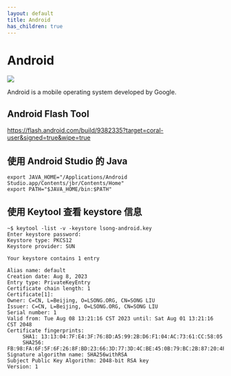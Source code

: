 ```yaml
---
layout: default
title: Android
has_children: true
---
```


# Android

![](https://upload.wikimedia.org/wikipedia/commons/thumb/6/64/Android_logo_2019_%28stacked%29.svg/960px-Android_logo_2019_%28stacked%29.svg.png)

Android is a mobile operating system developed by Google.

## Android Flash Tool

<https://flash.android.com/build/9382335?target=coral-user&signed=true&wipe=true>

## 使用 Android Studio 的 Java

```shell
export JAVA_HOME="/Applications/Android Studio.app/Contents/jbr/Contents/Home"
export PATH="$JAVA_HOME/bin:$PATH"
```

## 使用 Keytool 查看 keystore 信息

```shell
~$ keytool -list -v -keystore lsong-android.key
Enter keystore password:  
Keystore type: PKCS12
Keystore provider: SUN

Your keystore contains 1 entry

Alias name: default
Creation date: Aug 8, 2023
Entry type: PrivateKeyEntry
Certificate chain length: 1
Certificate[1]:
Owner: C=CN, L=Beijing, O=LSONG.ORG, CN=SONG LIU
Issuer: C=CN, L=Beijing, O=LSONG.ORG, CN=SONG LIU
Serial number: 1
Valid from: Tue Aug 08 13:21:16 CST 2023 until: Sat Aug 01 13:21:16 CST 2048
Certificate fingerprints:
	 SHA1: 13:13:04:7F:E4:3F:76:8D:A5:99:2B:D6:F1:04:AC:73:61:CC:58:05
	 SHA256: FB:98:FA:6F:5F:6F:26:8F:BD:23:66:3D:77:3D:4C:BE:45:0B:79:BC:2B:87:20:4F:09:33:DC:A0:D9:02:88:55
Signature algorithm name: SHA256withRSA
Subject Public Key Algorithm: 2048-bit RSA key
Version: 1
```
